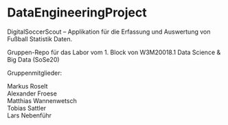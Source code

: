# DataEngineeringProject

DigitalSoccerScout – Applikation für die Erfassung und Auswertung von Fußball Statistik Daten.

Gruppen-Repo für das Labor vom 1. Block von W3M20018.1 Data Science & Big Data (SoSe20)

Gruppenmitglieder:

Markus Roselt  
Alexander Froese  
Matthias Wannenwetsch  
Tobias Sattler  
Lars Nebenführ  
